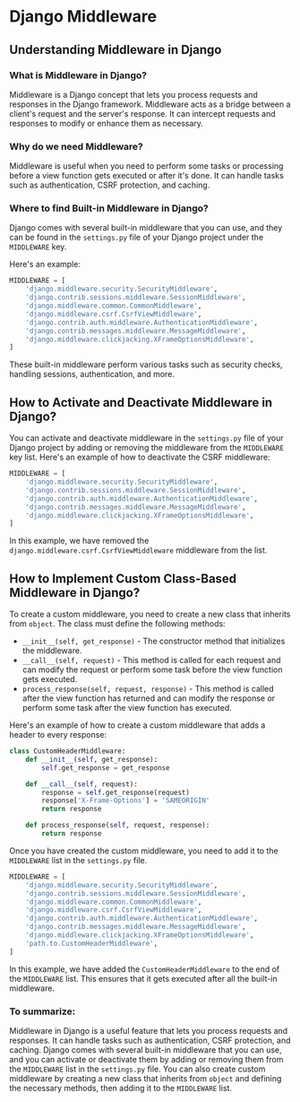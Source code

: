 # Django Middleware

## Understanding Middleware in Django

### What is Middleware in Django?

Middleware is a Django concept that lets you process requests and responses in the Django framework. Middleware acts as a bridge between a client's request and the server's response. It can intercept requests and responses to modify or enhance them as necessary.

### Why do we need Middleware?

Middleware is useful when you need to perform some tasks or processing before a view function gets executed or after it's done. It can handle tasks such as authentication, CSRF protection, and caching.

### Where to find Built-in Middleware in Django?

Django comes with several built-in middleware that you can use, and they can be found in the `settings.py` file of your Django project under the `MIDDLEWARE` key. 

Here's an example:

```python
MIDDLEWARE = [
    'django.middleware.security.SecurityMiddleware',
    'django.contrib.sessions.middleware.SessionMiddleware',
    'django.middleware.common.CommonMiddleware',
    'django.middleware.csrf.CsrfViewMiddleware',
    'django.contrib.auth.middleware.AuthenticationMiddleware',
    'django.contrib.messages.middleware.MessageMiddleware',
    'django.middleware.clickjacking.XFrameOptionsMiddleware',
]
```
These built-in middleware perform various tasks such as security checks, handling sessions, authentication, and more.

## How to Activate and Deactivate Middleware in Django?

You can activate and deactivate middleware in the `settings.py` file of your Django project by adding or removing the middleware from the `MIDDLEWARE` key list. Here's an example of how to deactivate the CSRF middleware:

```python
MIDDLEWARE = [
    'django.middleware.security.SecurityMiddleware',
    'django.contrib.sessions.middleware.SessionMiddleware',
    'django.contrib.auth.middleware.AuthenticationMiddleware',
    'django.contrib.messages.middleware.MessageMiddleware',
    'django.middleware.clickjacking.XFrameOptionsMiddleware',
]
```
In this example, we have removed the `django.middleware.csrf.CsrfViewMiddleware` middleware from the list.

## How to Implement Custom Class-Based Middleware in Django?

To create a custom middleware, you need to create a new class that inherits from `object`. The class must define the following methods:
* `__init__(self, get_response)` - The constructor method that initializes the middleware.
* `__call__(self, request)` - This method is called for each request and can modify the request or perform some task before the view function gets executed.
* `process_response(self, request, response)` - This method is called after the view function has returned and can modify the response or perform some task after the view function has executed.

Here's an example of how to create a custom middleware that adds a header to every response:

```python
class CustomHeaderMiddleware:
    def __init__(self, get_response):
        self.get_response = get_response

    def __call__(self, request):
        response = self.get_response(request)
        response['X-Frame-Options'] = 'SAMEORIGIN'
        return response

    def process_response(self, request, response):
        return response
```

Once you have created the custom middleware, you need to add it to the `MIDDLEWARE` list in the `settings.py` file.

```python
MIDDLEWARE = [
    'django.middleware.security.SecurityMiddleware',
    'django.contrib.sessions.middleware.SessionMiddleware',
    'django.middleware.common.CommonMiddleware',
    'django.middleware.csrf.CsrfViewMiddleware',
    'django.contrib.auth.middleware.AuthenticationMiddleware',
    'django.contrib.messages.middleware.MessageMiddleware',
    'django.middleware.clickjacking.XFrameOptionsMiddleware',
    'path.to.CustomHeaderMiddleware',
]
```

In this example, we have added the `CustomHeaderMiddleware` to the end of the `MIDDLEWARE` list. This ensures that it gets executed after all the built-in middleware.

### To summarize:

Middleware in Django is a useful feature that lets you process requests and responses. It can handle tasks such as authentication, CSRF protection, and caching. Django comes with several built-in middleware that you can use, and you can activate or deactivate them by adding or removing them from the `MIDDLEWARE` list in the `settings.py` file. You can also create custom middleware by creating a new class that inherits from `object` and defining the necessary methods, then adding it to the `MIDDLEWARE` list.

